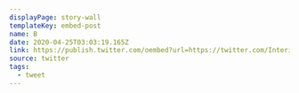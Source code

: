 ```yaml
---
displayPage: story-wall
templateKey: embed-post
name: B
date: 2020-04-25T03:03:19.165Z
link: https://publish.twitter.com/oembed?url=https://twitter.com/Interior/status/463440424141459456
source: twitter
tags:
  - tweet
---
```

